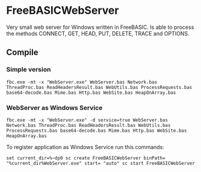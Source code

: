 
# FreeBASICWebServer #

Very small web server for Windows written in FreeBASIC. Is able to process the methods CONNECT, GET, HEAD, PUT, DELETE, TRACE and OPTIONS.

## Compile ##

### Simple version ###

``
fbc.exe -mt -x "WebServer.exe" WebServer.bas Network.bas ThreadProc.bas ReadHeadersResult.bas WebUtils.bas ProcessRequests.bas base64-decode.bas Mime.bas Http.bas WebSite.bas HeapOnArray.bas
``

### WebServer as Windows Service ###

``
fbc.exe -mt -x "WebServer.exe" -d service=true WebServer.bas Network.bas ThreadProc.bas ReadHeadersResult.bas WebUtils.bas ProcessRequests.bas base64-decode.bas Mime.bas Http.bas WebSite.bas HeapOnArray.bas
``

To register application as Windows Service run this commands:

``
set current_dir=%~dp0
sc create FreeBASICWebServer binPath= "%current_dir%WebServer.exe" start= "auto"
sc start FreeBASICWebServer
``
